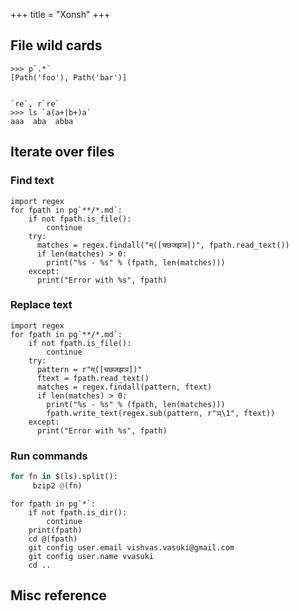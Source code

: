 +++
title = "Xonsh"
+++

## File wild cards
```
>>> p`.*`
[Path('foo'), Path('bar')]


`re`, r`re`
>>> ls `a(a+|b+)a`
aaa  aba  abba
```

## Iterate over files
### Find text
```
import regex
for fpath in pg`**/*.md`:
    if not fpath.is_file():
        continue
    try:
      matches = regex.findall("म्([चछजझञ])", fpath.read_text())
      if len(matches) > 0:
        print("%s - %s" % (fpath, len(matches)))
    except:
      print("Error with %s", fpath)
```


### Replace text
```
import regex
for fpath in pg`**/*.md`:
    if not fpath.is_file():
        continue
    try:
      pattern = r"म्([चछजझञ])"
      ftext = fpath.read_text()
      matches = regex.findall(pattern, ftext)
      if len(matches) > 0:
        print("%s - %s" % (fpath, len(matches)))
        fpath.write_text(regex.sub(pattern, r"ञ्\1", ftext))
    except:
      print("Error with %s", fpath)
```

### Run commands
```python
for fn in $(ls).split():
     bzip2 @(fn)
```

```
for fpath in pg`*`:
    if not fpath.is_dir():
        continue
    print(fpath)
    cd @(fpath)
    git config user.email vishvas.vasuki@gmail.com
    git config user.name vvasuki
    cd ..
```


## Misc reference
<div class="spreadsheet" src="../xonsh.toml" fullHeightWithRowsPerScreen=8> </div>  

